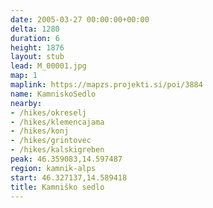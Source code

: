 ```yaml
---
date: 2005-03-27 00:00:00+00:00
delta: 1280
duration: 6
height: 1876
layout: stub
lead: M_00001.jpg
map: 1
maplink: https://mapzs.projekti.si/poi/3884
name: KamniskoSedlo
nearby:
- /hikes/okreselj
- /hikes/klemencajama
- /hikes/konj
- /hikes/grintovec
- /hikes/kalskigreben
peak: 46.359083,14.597487
region: kamnik-alps
start: 46.327137,14.589418
title: Kamniško sedlo
---
```

